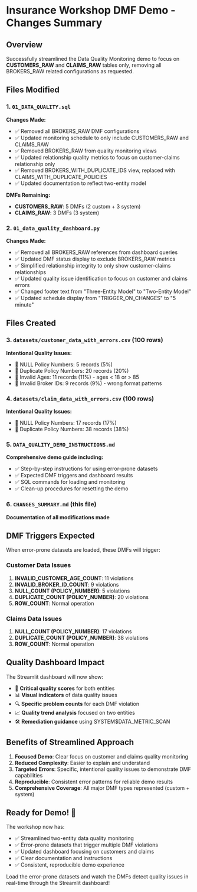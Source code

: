 # Insurance Workshop DMF Demo - Changes Summary

## Overview
Successfully streamlined the Data Quality Monitoring demo to focus on **CUSTOMERS_RAW** and **CLAIMS_RAW** tables only, removing all BROKERS_RAW related configurations as requested.

## Files Modified

### 1. `01_DATA_QUALITY.sql` 
**Changes Made:**
- ✅ Removed all BROKERS_RAW DMF configurations
- ✅ Updated monitoring schedule to only include CUSTOMERS_RAW and CLAIMS_RAW
- ✅ Removed BROKERS_RAW from quality monitoring views
- ✅ Updated relationship quality metrics to focus on customer-claims relationship only
- ✅ Removed BROKERS_WITH_DUPLICATE_IDS view, replaced with CLAIMS_WITH_DUPLICATE_POLICIES
- ✅ Updated documentation to reflect two-entity model

**DMFs Remaining:**
- **CUSTOMERS_RAW**: 5 DMFs (2 custom + 3 system)
- **CLAIMS_RAW**: 3 DMFs (3 system)

### 2. `01_data_quality_dashboard.py`
**Changes Made:**
- ✅ Removed all BROKERS_RAW references from dashboard queries
- ✅ Updated DMF status display to exclude BROKERS_RAW metrics
- ✅ Simplified relationship integrity to only show customer-claims relationships  
- ✅ Updated quality issue identification to focus on customer and claims errors
- ✅ Changed footer text from "Three-Entity Model" to "Two-Entity Model"
- ✅ Updated schedule display from "TRIGGER_ON_CHANGES" to "5 minute"

## Files Created

### 3. `datasets/customer_data_with_errors.csv` (100 rows)
**Intentional Quality Issues:**
- 🔴 NULL Policy Numbers: 5 records (5%)
- 🔴 Duplicate Policy Numbers: 20 records (20%) 
- 🔴 Invalid Ages: 11 records (11%) - ages < 18 or > 85
- 🔴 Invalid Broker IDs: 9 records (9%) - wrong format patterns

### 4. `datasets/claim_data_with_errors.csv` (100 rows) 
**Intentional Quality Issues:**
- 🔴 NULL Policy Numbers: 17 records (17%)
- 🔴 Duplicate Policy Numbers: 38 records (38%)

### 5. `DATA_QUALITY_DEMO_INSTRUCTIONS.md`
**Comprehensive demo guide including:**
- ✅ Step-by-step instructions for using error-prone datasets
- ✅ Expected DMF triggers and dashboard results
- ✅ SQL commands for loading and monitoring
- ✅ Clean-up procedures for resetting the demo

### 6. `CHANGES_SUMMARY.md` (this file)
**Documentation of all modifications made**

## DMF Triggers Expected

When error-prone datasets are loaded, these DMFs will trigger:

### Customer Data Issues
1. **INVALID_CUSTOMER_AGE_COUNT**: 11 violations
2. **INVALID_BROKER_ID_COUNT**: 9 violations  
3. **NULL_COUNT (POLICY_NUMBER)**: 5 violations
4. **DUPLICATE_COUNT (POLICY_NUMBER)**: 20 violations
5. **ROW_COUNT**: Normal operation

### Claims Data Issues
1. **NULL_COUNT (POLICY_NUMBER)**: 17 violations
2. **DUPLICATE_COUNT (POLICY_NUMBER)**: 38 violations
3. **ROW_COUNT**: Normal operation

## Quality Dashboard Impact

The Streamlit dashboard will now show:
- 🔴 **Critical quality scores** for both entities
- 📊 **Visual indicators** of data quality issues
- 🔍 **Specific problem counts** for each DMF violation
- 📈 **Quality trend analysis** focused on two entities
- 🛠️ **Remediation guidance** using SYSTEM$DATA_METRIC_SCAN

## Benefits of Streamlined Approach

1. **Focused Demo**: Clear focus on customer and claims quality monitoring
2. **Reduced Complexity**: Easier to explain and understand
3. **Targeted Errors**: Specific, intentional quality issues to demonstrate DMF capabilities
4. **Reproducible**: Consistent error patterns for reliable demo results
5. **Comprehensive Coverage**: All major DMF types represented (custom + system)

## Ready for Demo! 🚀

The workshop now has:
- ✅ Streamlined two-entity data quality monitoring
- ✅ Error-prone datasets that trigger multiple DMF violations
- ✅ Updated dashboard focusing on customers and claims
- ✅ Clear documentation and instructions
- ✅ Consistent, reproducible demo experience

Load the error-prone datasets and watch the DMFs detect quality issues in real-time through the Streamlit dashboard! 